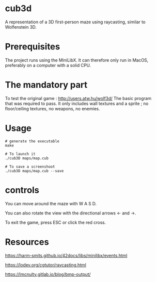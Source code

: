 # cub3d
A representation of a 3D first-person maze using raycasting, similar to Wolfenstein 3D.

# Prerequisites
The project runs using the MiniLibX. It can therefore only run in MacOS, preferably on a computer with a solid CPU.

# The mandatory part
To test the original game : http://users.atw.hu/wolf3d/
The basic program that was required to pass. It only includes wall textures and a sprite ; no floor/ceiling textures, no weapons, no enemies.

# Usage
```
# generate the executable
make

# To launch it
./cub3D maps/map.cub

# To save a screenshoot
./cub3D maps/map.cub --save
```
# controls

You can move around the maze with W A S D.

You can also rotate the view with the directional arrows ← and →.

To exit the game, press ESC or click the red cross.

# Resources

https://harm-smits.github.io/42docs/libs/minilibx/events.html

https://lodev.org/cgtutor/raycasting.html

https://lmcnulty.gitlab.io/blog/bmp-output/

